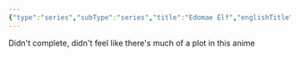 ```yaml
---
{"type":"series","subType":"series","title":"Edomae Elf","englishTitle":"Otaku Elf","year":2023,"dataSource":"MALAPI","url":"https://myanimelist.net/anime/52081/Edomae_Elf","id":52081,"genres":["Comedy","Supernatural"],"studios":["C2C"],"episodes":12,"duration":"24 min per ep","onlineRating":7.15,"actors":null,"image":"https://cdn.myanimelist.net/images/anime/1171/133777.jpg","released":true,"streamingServices":["HIDIVE","Ani-One Asia","Aniplus TV"],"airing":true,"airedFrom":"08/04/2023","airedTo":"01/01/1970","watched":false,"lastWatched":"","personalRating":0,"tags":["mediaDB/tv/series"],"dg-publish":true,"permalink":"/media-db/series/edomae-elf-2023/","dgPassFrontmatter":true,"noteIcon":"1","created":"2023-11-14T21:08:36.102+05:30","updated":"2023-12-10T09:42:15.444+05:30"}
---
```


Didn't complete, didn't feel like there's much of a plot in this anime